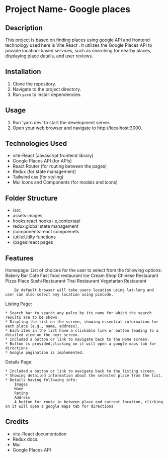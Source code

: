 
# Project Name- Google places

## Description
This project is based on finding places using google API and frontend technology used here is Vite React .
It utilizes the Google Places API to provide location-based services, such as searching for nearby places, displaying place details, and user reviews.

## Installation
1. Clone the repository.
2. Navigate to the project directory.
3. Run `yarn` to install dependencies.


## Usage
1. Run 'yarn dev' to start the development server.
2. Open your web browser and navigate to http://localhost:3000.

## Technologies Used
- vite-React (Javascript frontend library)
- Google Places API (for APIs)
- React Router (for routing between the pages)
- Redux (for state management)
- Tailwind css (for styling)
- Mui Icons and Components (for modals and icons)

## Folder Structure
- /src
- assets:images
- hooks:react hooks i.e,contextapi
- redux:global state management
- /components:react compoenets
- /utils:Utilty functions
- /pages:react pages

## Features
Homepage:
        List of choices for the user to select from the following options:
        Bakery
        Bar
        Cafe
        Fast food restaurant
        Ice Cream Shop
        Chinese Restaurant 
        Pizza Place
        Sushi Restaurant
        Thai Restaurant
        Vegetarian Restaurant

        By default browser will take users location using lat-long and user can also select any location using pincode.

Listing Page:

    * Search bar to search any palce by its name for which the search results are to be shown
    * Displing the list on the screen, showing essential information for each place (e.g., name, address). 
    * Each item in the list have a clickable link or button leading to a detailed view on the next screen.
    * Included a button or link to navigate back to the Home screen. 
    * Button is provided,clicking on it will open a google maps tab for directions
    * Google pagination is implemented.

Details Page:

    * Included a button or link to navigate back to the listing screen.
    * Showing detailed information about the selected place from the list.
    * Details having following info:
        Images
        Name
        Rating
        Address
        A button for route in between place and current location, clicking on it will open a google maps tab for directions

## Credits
- vite-React documentation
- Redux docs.
- Mui
- Google Places API


